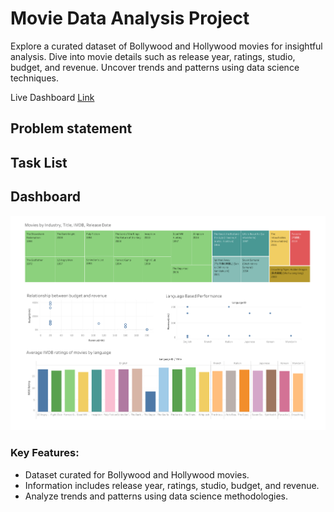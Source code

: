 # Movie Data Analysis Project

Explore a curated dataset of Bollywood and Hollywood movies for insightful analysis. Dive into movie details such as release year, ratings, studio, budget, and revenue. Uncover trends and patterns using data science techniques.


Live Dashboard [Link](https://public.tableau.com/app/profile/prayuja.teli/viz/MovieDataAnalysisProject/Dashboard1)

## Problem statement
## Task List

## Dashboard
<p align="center">
  <img src="https://raw.githubusercontent.com/PrayujaTeli/Box-Office-Analytics-Unveiling-Blockbuster-Secrets/main//Dashboard 1.png" alt="Movie Data Analysis Project Dashboard">
</p>

### Key Features:
- Dataset curated for Bollywood and Hollywood movies.
- Information includes release year, ratings, studio, budget, and revenue.
- Analyze trends and patterns using data science methodologies.
